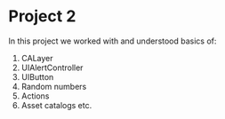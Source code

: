 #  Project 2
In this project we worked with and understood basics of:  
1. CALayer
2. UIAlertController
3. UIButton
4. Random numbers
5. Actions
6. Asset catalogs etc.




